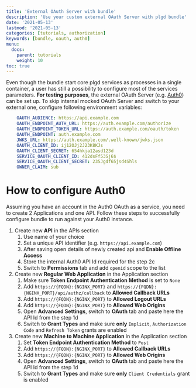 ```yaml
---
title: 'External OAuth Server with bundle'
description: 'Use your custom external OAuth Server with plgd bundle'
date: '2021-05-13'
lastmod: '2021-05-13'
categories: [tutorials, authorization]
keywords: [bundle, oauth, auth0]
menu:
  docs:
    parent: tutorials
    weight: 10
toc: true
---
```


Even though the bundle start core plgd services as processes in a single container, a user has still a possibility to configure most of the services parameters. **For testing purposes**, the external OAuth Server (e.g. [Auth0](https://auth0.com)) can be set up.
To skip internal mocked OAuth Server and switch to your external one, configure following environment variables:
```yaml
    OAUTH_AUDIENCE: https://api.example.com
    OAUTH_ENDPOINT_AUTH_URL: https://auth.example.com/authorize
    OAUTH_ENDPOINT_TOKEN_URL: https://auth.example.com/oauth/token
    OAUTH_ENDPOINT: auth.example.com
    JWKS_URL: https://auth.example.com/.well-known/jwks.json
    OAUTH_CLIENT_ID: ij12OJj2J23K8KJs
    OAUTH_CLIENT_SECRET: 654hkja12asd123d
    SERVICE_OAUTH_CLIENT_ID: 412dsFf53Sj6$
    SERVICE_OAUTH_CLIENT_SECRET: 235Jgdf65jsd4Shls
    OWNER_CLAIM: sub
```

# How to configure Auth0
Assuming you have an account in the Auth0 OAuth as a service, you need to create 2 Applications and one API. Follow these steps to successfully configure bundle to run against your Auth0 instance.
1. Create new **API** in the APIs section
    1. Use name of your choice
    1. Set a unique API identifier (e.g. `https://api.example.com`)
    1. After saving open details of newly created api and **Enable Offline Access**
    1. Store the internal Auth0 API Id required for the step 2c
    1. Switch to **Permissions** tab and add `openid` scope to the list
1. Create new **Regular Web Application** in the Application section
    1. Make sure **Token Endpoint Authentication Method** is set to `None`
    1. Add `https://{FQDN}:{NGINX_PORT}` and `https://{FQDN}:{NGINX_PORT}/api/authz/callback` to **Allowed Callback URLs**
    1. Add `https://{FQDN}:{NGINX_PORT}` to **Allowed Logout URLs**
    1. Add `https://{FQDN}:{NGINX_PORT}` to **Allowed Web Origins**
    1. Open **Advanced Settings**, switch to **OAuth** tab and paste here the API Id from the step 1d
    1. Switch to **Grant Types** and make sure **only** `Implicit`, `Authorization Code` and `Refresh Token` grants are enabled
1. Create new **Machine to Machine Application** in the Application section
    1. Set **Token Endpoint Authentication Method** to `Post`
    1. Add `https://{FQDN}:{NGINX_PORT}` to **Allowed Callback URLs**
    1. Add `https://{FQDN}:{NGINX_PORT}` to **Allowed Web Origins**
    1. Open **Advanced Settings**, switch to **OAuth** tab and paste here the API Id from the step 1d
    1. Switch to **Grant Types** and make sure **only** `Client Credentials` grant is enabled
